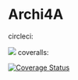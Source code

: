 # Archi4A
circleci:
 
<a href="https://circleci.com/gh/5emeAS/Archi4A"><img src="https://circleci.com/gh/5emeAS/Archi4A.svg?style=svg"></a>
coveralls:

<a href='https://coveralls.io/github/5emeAS/Archi4A'><img src='https://coveralls.io/repos/github/5emeAS/Archi4A/badge.svg' alt='Coverage Status' /></a>
